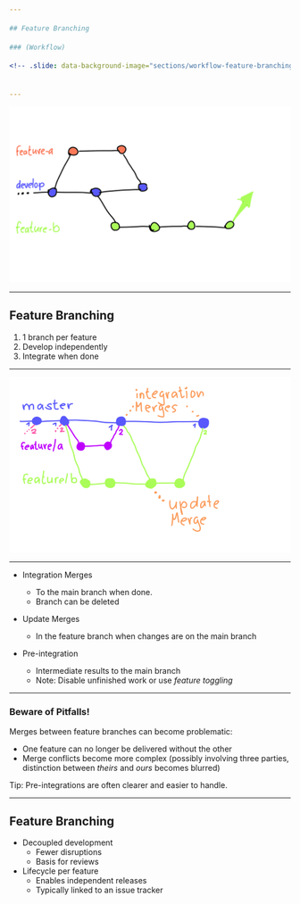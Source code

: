 ```yaml
---

## Feature Branching

### (Workflow)

<!-- .slide: data-background-image="sections/workflow-feature-branching/feature-branch.png" data-background-opacity="0.15" -->


---
```



![Feature Branching](feature-branch.png)


---

## Feature Branching

 1. 1 branch per feature
 2. Develop independently
 3. Integrate when done


---

![Integration and Update Merges](workflow-feature-branching.png)

---

 * Integration Merges
   - To the main branch when done. 
   - Branch can be deleted

 * Update Merges
   - In the feature branch when changes are on the main branch

 * Pre-integration
   - Intermediate results to the main branch
   - Note: Disable unfinished work or use *feature toggling*


---


### Beware of Pitfalls!

Merges between feature branches can become problematic:

 * One feature can no longer be delivered without the other
 * Merge conflicts become more complex (possibly involving three parties, distinction between *theirs* and *ours* becomes blurred)

Tip: Pre-integrations are often clearer and easier to handle.


---


## Feature Branching

 * Decoupled development
   - Fewer disruptions
   - Basis for reviews
 * Lifecycle per feature
   - Enables independent releases
   - Typically linked to an issue tracker




